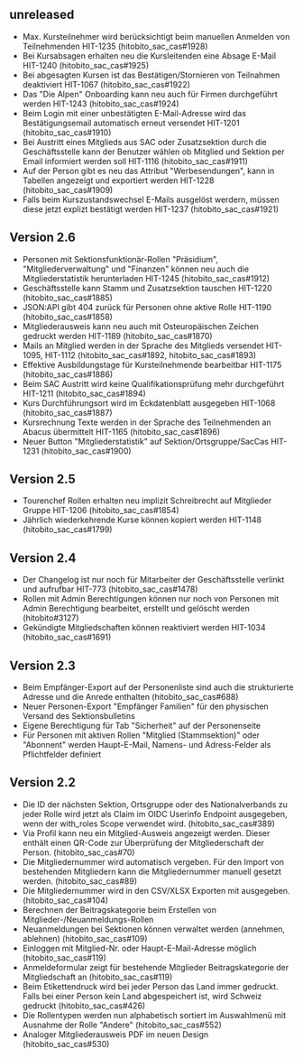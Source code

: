 ## unreleased

* Max. Kursteilnehmer wird berücksichtigt beim manuellen Anmelden von Teilnehmenden HIT-1235 (hitobito_sac_cas#1928)
* Bei Kursabsagen erhalten neu die Kursleitenden eine Absage E-Mail HIT-1240 (hitobito_sac_cas#1925)
* Bei abgesagten Kursen ist das Bestätigen/Stornieren von Teilnahmen deaktiviert HIT-1067 (hitobito_sac_cas#1922)
* Das "Die Alpen" Onboarding kann neu auch für Firmen durchgeführt werden HIT-1243 (hitobito_sac_cas#1924)
* Beim Login mit einer unbestätigten E-Mail-Adresse wird das Bestätigungsemail automatisch erneut versendet HIT-1201 (hitobito_sac_cas#1910)
* Bei Austritt eines Mitglieds aus SAC oder Zusatzsektion durch die Geschäftsstelle kann der Benutzer wählen ob Mitglied und Sektion per Email informiert werden soll HIT-1116 (hitobito_sac_cas#1911)
* Auf der Person gibt es neu das Attribut "Werbesendungen", kann in Tabellen angezeigt und exportiert werden HIT-1228 (hitobito_sac_cas#1909)
* Falls beim Kurszustandswechsel E-Mails ausgelöst werdern, müssen diese jetzt explizt bestätigt werden HIT-1237 (hitobito_sac_cas#1921)

## Version 2.6

* Personen mit Sektionsfunktionär-Rollen "Präsidium", "Mitgliederverwaltung" und "Finanzen" können neu auch die Mitgliederstatistik herunterladen HIT-1245 (hitobito_sac_cas#1912)
* Geschäftsstelle kann Stamm und Zusatzsektion tauschen HIT-1220 (hitobito_sac_cas#1885)
* JSON:API gibt 404 zurück für Personen ohne aktive Rolle HIT-1190 (hitobito_sac_cas#1858)
* Mitgliederausweis kann neu auch mit Osteuropäischen Zeichen gedruckt werden HIT-1189 (hitobito_sac_cas#1870)
* Mails an Mitglied werden in der Sprache des Mitglieds versendet HIT-1095, HIT-1112 (hitobito_sac_cas#1892, hitobito_sac_cas#1893)
* Effektive Ausbildungstage für Kursteilnehmende bearbeitbar HIT-1175 (hitobito_sac_cas#1886)
* Beim SAC Austritt wird keine Qualifikationsprüfung mehr durchgeführt HIT-1211 (hitobito_sac_cas#1894)
* Kurs Durchführungsort wird im Eckdatenblatt ausgegeben HIT-1068 (hitobito_sac_cas#1887)
* Kursrechnung Texte werden in der Sprache des Teilnehmenden an Abacus übermittelt HIT-1165 (hitobito_sac_cas#1896)
* Neuer Button "Mitgliederstatistik" auf Sektion/Ortsgruppe/SacCas HIT-1231 (hitobito_sac_cas#1900)

## Version 2.5

* Tourenchef Rollen erhalten neu implizit Schreibrecht auf Mitglieder Gruppe HIT-1206 (hitobito_sac_cas#1854)
* Jährlich wiederkehrende Kurse können kopiert werden HIT-1148 (hitobito_sac_cas#1799)

## Version 2.4

* Der Changelog ist nur noch für Mitarbeiter der Geschäftsstelle verlinkt und aufrufbar HIT-773 (hitobito_sac_cas#1478)
* Rollen mit Admin Berechtigungen können nur noch von Personen mit Admin Berechtigung bearbeitet, erstellt und gelöscht werden (hitobito#3127)
* Gekündigte Mitgliedschaften können reaktiviert werden HIT-1034 (hitobito_sac_cas#1691)

## Version 2.3

* Beim Empfänger-Export auf der Personenliste sind auch die strukturierte Adresse und die Anrede enthalten (hitobito_sac_cas#688)
* Neuer Personen-Export "Empfänger Familien" für den physischen Versand des Sektionsbulletins
* Eigene Berechtigung für Tab "Sicherheit" auf der Personenseite
* Für Personen mit aktiven Rollen "Mitglied (Stammsektion)" oder "Abonnent" werden Haupt-E-Mail, Namens- und Adress-Felder als Pflichtfelder definiert

## Version 2.2

* Die ID der nächsten Sektion, Ortsgruppe oder des Nationalverbands zu jeder Rolle wird jetzt als Claim im OIDC Userinfo Endpoint ausgegeben, wenn der with_roles Scope verwendet wird. (hitobito_sac_cas#389)
* Via Profil kann neu ein Mitglied-Ausweis angezeigt werden. Dieser enthält einen QR-Code zur Überprüfung der Mitgliederschaft der Person. (hitobito_sac_cas#70)
* Die Mitgliedernummer wird automatisch vergeben. Für den Import von bestehenden Mitgliedern kann die Mitgliedernummer manuell gesetzt werden. (hitobito_sac_cas#89)
* Die Mitgliedernummer wird in den CSV/XLSX Exporten mit ausgegeben. (hitobito_sac_cas#104)
* Berechnen der Beitragskategorie beim Erstellen von Mitglieder-/Neuanmeldungs-Rollen
* Neuanmeldungen bei Sektionen können verwaltet werden (annehmen, ablehnen) (hitobito_sac_cas#109)
* Einloggen mit Mitglied-Nr. oder Haupt-E-Mail-Adresse möglich (hitobito_sac_cas#119)
* Anmeldeformular zeigt für bestehende Mitglieder Beitragskategorie der Mitgliedschaft an (hitobito_sac_cas#119)
* Beim Etikettendruck wird bei jeder Person das Land immer gedruckt. Falls bei einer Person kein Land abgespeichert ist, wird Schweiz gedruckt (hitobito_sac_cas#426)
* Die Rollentypen werden nun alphabetisch sortiert im Auswahlmenü mit Ausnahme der Rolle "Andere" (hitobito_sac_cas#552)
* Analoger Mitgliederausweis PDF im neuen Design (hitobito_sac_cas#530)
